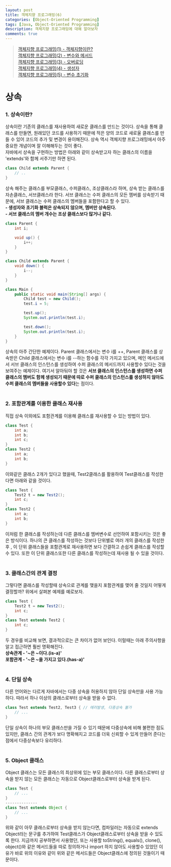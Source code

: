 ```yaml
---
layout: post
title: 객체지향 프로그래밍(6)
categories: [Object-Oriented Programming]
tags: [Java, Object-Oriented Programming]
description: 객체지향 프로그래밍에 대해 알아보자
comments: true
---
```


> [객체지향 프로그래밍(1) - 객체지향이란?](https://keencho.github.io/object-oriented%20programming/2019/03/31/java-%EA%B0%9D%EC%B2%B4%EC%A7%80%ED%96%A51.html)  
> [객체지향 프로그래밍(2) - 변수와 메서드](https://keencho.github.io/object-oriented%20programming/2019/04/02/java-%EA%B0%9D%EC%B2%B4%EC%A7%80%ED%96%A52.html)  
> [객체지향 프로그래밍(3) - 오버로딩](https://keencho.github.io/object-oriented%20programming/2019/04/05/java-%EA%B0%9D%EC%B2%B4%EC%A7%80%ED%96%A53.html)  
> [객체지향 프로그래밍(4) - 생성자](https://keencho.github.io/object-oriented%20programming/2019/04/11/java-%EA%B0%9D%EC%B2%B4%EC%A7%80%ED%96%A54.html)  
> [객체지향 프로그래밍(5) - 변수 초기화](https://keencho.github.io/object-oriented%20programming/2019/04/13/java-%EA%B0%9D%EC%B2%B4%EC%A7%80%ED%96%A55.html)  

# **상속**  
### 1. 상속이란?  
상속이란 기존의 클래스를 재사용하여 새로운 클래스를 만드는 것이다. 상속을 통해 클래스를 만들면, 원래있던 코드를 사용하기 때문에 적은 양의 코드로 새로울 클래스를 만들 수 있어 코드의 추가 및 변경이 용이해진다. 상속 역시 객체지향 프로그래밍에서 아주 중요한 개념이며 잘 이해해두는 것이 좋다.  
자바에서 상속을 구현하는 방법은 아래와 같이 상속받고자 하는 클래스의 이름을 'extends'와 함께 서주기만 하면 된다.  
~~~java
class Child extends Parent {
	// ..
}
~~~  
상속 해주는 클래스를 부모클래스, 수퍼클래스, 조상클래스라 하며, 상속 받는 클래스를 자손클래스, 서브클래스라 한다. 서브 클래스는 수퍼 클래스의 모든 멤버를 상속받기 때문에, 서브 클래스는 수퍼 클래스의 멤버들을 포함한다고 할 수 있다.  
**- 생성자와 초기화 블럭은 상속되지 않으며, 멤버만 상속된다.**  
**- 서브 클래스의 멤버 개수는 조상 클래스보다 많거나 같다.**  
~~~java
class Parent {
	int i;

	void up() {
		i++;
	}
}

class Child extends Parent {
	void down() {
		i--;
	}
}

class Main {
	public static void main(String[] args) {
		Child test = new Child();
		test.i = 5;

		test.up();
		System.out.println(test.i);

		test.down();
		System.out.println(test.i);
	}
}
~~~  
상속의 아주 간단한 예제이다. Parent 클래스에서는 변수 i를 ++, Parent 클래스를 상속받은 Child 클래스에서는 변수 i를 --하는 함수를 각각 가지고 있으며, 메인 메서드에서 서브 클래스의 인스턴스를 생성하여 수퍼 클래스의 메서드까지 사용할수 있다는 것을 보여주는 예제이다. 여기서 알아둬야 할 것은 **서브 클래스의 인스턴스를 생성하면 수퍼 클래스의 멤버도 함께 생성되기 때문에 따로 수퍼 클래스의 인스턴스를 생성하지 않아도 수퍼 클래스의 멤버들을 사용할수 있다**는 점이다.  
<br>  
### 2. 포함관계를 이용한 클래스 재사용  
직접 상속 이외에도 포함관계를 이용해 클래스를 재사용할 수 있는 방법이 있다.  
~~~java
class Test {
	int a;
	int b;
	int c;
}
class Test2 {
	int a;
	int b;
}
~~~  
이와같은 클래스 2개가 있다고 했을때, Test2클래스를 활용하여 Test클래스를 작성한다면 아래와 같을 것이다.  
~~~java
class Test {
	Test2 t = new Test2();
	int c;
}
class Test2 {
	int a;
	int b;
}
~~~   
이처럼 한 클래스를 작성하는데 다른 클래스를 멤버변수로 선언하여 포함시키는 것은 좋은 방식이다. 하나의 큰 클래스를 작성하는 것보다 단위별로 여러 개의 클래스를 작성한 후 , 이 단위 클래스들을 포함관계로 재사용하면 보다 간결하고 손쉽게 클래스를 작성할 수 있다. 또한 이 단위 클래스또한 다른 클래스를 작성하는데 재사용 될 수 있을 것이다.  
<br>  
### 3. 클래스간의 관계 결정  
그렇다면 클래스를 작성할때 상속으로 관계를 맺을지 포함관계를 맺어 줄 것일지 어떻게 결정할까? 위에서 살펴본 예제를 예로보자.  
~~~java
class Test {
	Test2 t = new Test2();
	int c;
}
class Test extends Test2 {
	int c;
}
~~~  
두 경우를 비교해 보면, 결과적으로는 큰 차이가 없어 보인다. 이럴때는 아래 주의사항을 알고 접근하면 훨씬 명확해진다.  
**상속관계 - '~은 ~이다.(is-a)'**  
**포함관계 - '~은 ~을 가지고 있다.(has-a)'**  
<br>  
### 4. 단일 상속  
다른 언어와는 다르게 자바에서는 다중 상속을 허용하지 않아 단일 상속만을 사용 가능하다. 따라서 하나 이상의 클래스로부터 상속을 받을 수 없다.  
~~~java
class Test extends Test2, Test3 { // 에러발생, 다중상속 불가
	// ...
}
~~~  
단일 상속이 하나의 부모 클래스만을 가질 수 있기 때문에 다중상속에 비해 불편한 점도 있지만, 클래스 간의 관계가 보다 명확해지고 코드를 더욱 신뢰할 수 있게 만들어 준다는 점에서 다중상속보다 유리하다.  
<br>  
### 5. Object 클래스  
Object 클래스는 모든 클래스의 최상위에 있는 부모 클래스이다. 다른 클래스로부터 상속을 받지 않는 모든 클래스는 자동으로 Object클래스로부터 상속을 받게 된다.  
~~~java
class Test {
	// ... 
}
--------------
class Test extends Object {
	// ...
}
~~~  
위와 같이 아무 클래스로부터 상속을 받지 않는다면, 컴파일러는 자동으로 extends Object라는 문구를 추가하여 Test클래스가 Object클래스로부터 상속을 받을 수 있도록 한다. 지금까지 공부하면서 사용했던, 또는 사용할 toString(), equals(), clone(), object()와 같은 메서드들을 따로 정의하거나 import 하지 않아도 사용할수 있었던 이유가 바로 위의 이유와 같이 위와 같은 메서드들은 Object클래스에 정의된 것들이기 때문이다. 
